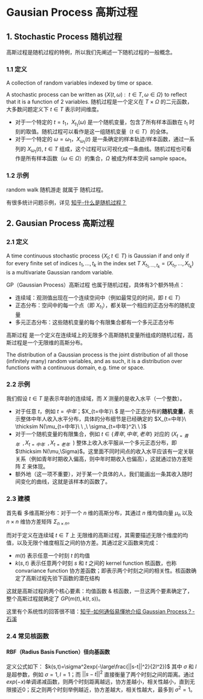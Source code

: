 # Gausian Process 高斯过程


## 1. Stochastic Process 随机过程
高斯过程是随机过程的特例，所以我们先阐述一下随机过程的一般概念。

### 1.1 定义
A collection of random variables indexed by time or space.


A stochastic process can be written as $\{X(t,\omega)\ :\ \ t\in T,\omega \in \Omega\}$ to reflect that it is a function of 2 variables.
随机过程是一个定义在 $T\ \times\ \Omega$ 的二元函数，大多数问题定义下 $t\in T$ 表示时间维度。

- 对于一个特定的 $t=t_1$，$X_{t_1}(\omega)$ 是一个随机变量，包含了所有样本函数在 $t_1$ 时刻的取值。随机过程可以看作是这一组随机变量（$t\in T$）的全体。
- 对于一个特定的 $\omega=\omega_1$，$X_{\omega_1}(t)$ 是一条确定的样本轨迹/样本函数，通过一系列的 $X_{\omega_1}(t),\ t\in T$ 组成，这个过程可以可视化成一条曲线。随机过程也可看作是所有样本函数（$\omega\in \Omega$）的集合，$\Omega$ 被成为样本空间 sample space。


### 1.2 示例
random walk 随机游走 就属于 随机过程。

有很多统计问题示例，详见 [知乎-什么是随机过程？](https://www.zhihu.com/question/280948058)

## 2. Gausian Process 高斯过程
### 2.1 定义
A time continuous stochastic process $\{X_t;t\in T\}$ is Gaussian if and only if for every finite set of indices $t_1,...,t_k$ in the index set $T$ $X_{t_1,...,t_k}=(X_{t_1},...,X_{t_k})$ is a multivariate Gaussian random variable.

GP（Gaussian Process）高斯过程 也属于随机过程，具体有3个额外特点：

- 连续域：观测值出现在一个连续空间中（例如最常见的时间，即 $t\in T$）
- 正态分布：空间中的每一个点（即 $X_{t_1}$），都关联一个相应的正态分布的随机变量
- 多元正态分布：这些随机变量的每个有限集合都有一个多元正态分布

高斯过程 是一个定义在连续域上的无限多个高斯随机变量所组成的随机过程，高斯过程是一个无限维的高斯分布。

The distribution of a Gaussian process is the joint distribution of all those (infinitely many) random variables, and as such, it is a distribution over functions with a continuous domain, e.g. time or space.

### 2.2 示例
我们假设 $t\in T$ 是表示年龄的连续域，而 $X$ 测量的是收入水平（一个整数）。

- 对于任意 $t$，例如 $t=中年$；$X_{t=中年}\ $ 是一个正态分布的**随机变量**，表示整体中年人收入水平分布，具体的分布细节是已经确定的 $X_{t=中年}\ \thicksim N(\mu_{t=中年}\ \ ,\  \sigma_{t=中年}^2\ \ )$
- 对于一个随机变量的有限集合，例如 $t \in \{青年, 中年, 老年\}$ 对应的 $(X_{t=青年}\ \ , X_{t=中年}\ \ , X_{t=老年}\ \ )$ 整体上收入水平服从一个多元正态分布，即 $\thicksim N(\mu,\Sigma)$。这里面不同时间点的收入水平应该有一定关联关系（例如青年时期收入偏高，则中年时期收入也偏高），这就通过协方差矩阵 $\Sigma$ 来体现。
- 额外地（这一项不重要），对于某一个具体的人，我们能画出一条其收入随时间变化的曲线，这就是该样本的函数了。

### 2.3 建模
首先看 多维高斯分布：对于一个 $n$ 维的高斯分布，其通过 $n$ 维均值向量 $\mu_n$ 以及 $n\times n$ 维协方差矩阵 $\Sigma_{n\times n}$。

而对于定义在连续域 $t\in T$ 上 无限维的高斯过程，其需要描述无限个维度的均值，以及无限个维度相互之间的协方差。其通过定义函数来完成：

- $m(t)$ 表示任意一个时刻 $t$ 的均值
- $k(s, t)$ 表示任意两个时刻 $s$ 和 $t$ 之间的 kernel function 核函数，也称 convariance function 协方差函数；即表示两个时刻之间的相关性。核函数确定了高斯过程先验下函数的潜在结构

这就是高斯过程的两个核心要素：均值函数 & 核函数，一旦这两个要素确定了，整个高斯过程就确定了 $GP(m(t),k(t,s))$。

这里有个系统性的回答很不错：[知乎-如何通俗易懂地介绍 Gaussian Process？-石溪](https://www.zhihu.com/question/46631426/answer/102211375)

### 2.4 常见核函数
#### RBF（Radius Basis Function）径向基函数
定义公式如下：
$k(s,t)=\sigma^2exp(-\large\frac{||s-t||^2}{2l^2})$
其中 $\sigma$ 和 $l$ 是超参数，例如 $\sigma=1,l=1$；而 $||s-t||^2$ 直接衡量了两个时刻之间的距离。通过$exp(-x)$单调递减函数，则两个时刻距离越远，协方差越小，相关性越小，直到无限接近0；反之则两个时刻举例越近，协方差越大，相关性越大，最多到 $\sigma^2=1$。








